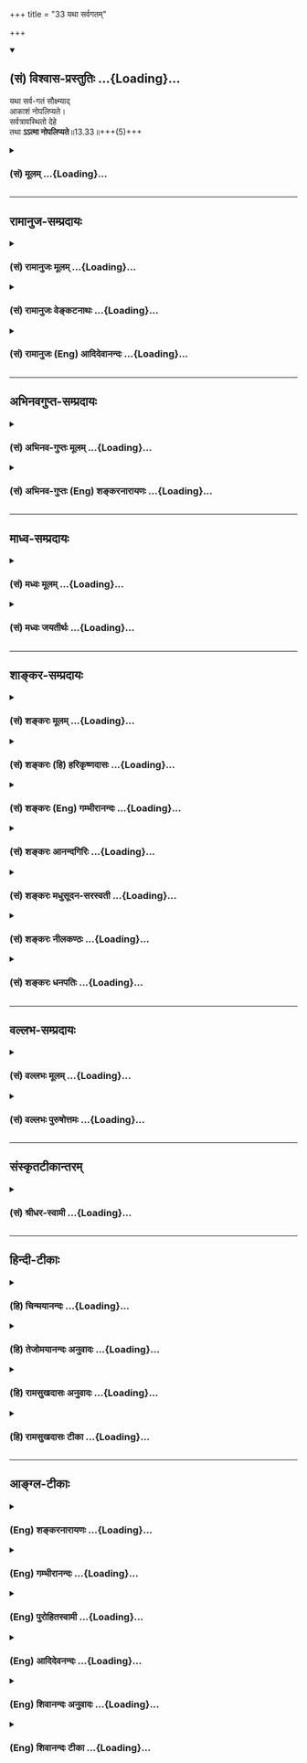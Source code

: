 +++
title = "33 यथा सर्वगतम्"

+++
<div class="js_include" newlevelforh1="2" title="(सं) विश्वास-प्रस्तुतिः" unfilled url="/mahAbhAratam/shlokashaH/06-bhIShma-parva/03-bhagavad-gItA-parva/saMskRtam/vishvAsa-prastutiH/13_xetra-xetrajna-yogaH/33_yathA_sarvagatam.md">
<details open><summary><h2>(सं) विश्वास-प्रस्तुतिः ...{Loading}...</h2></summary>

यथा सर्व-गतं सौक्ष्म्याद्  
आकाशं नोपलिप्यते।  
सर्वत्रावस्थितो देहे  
तथा **ऽऽत्मा नोपलिप्यते**॥13.33॥+++(5)+++
</details>
</div>
<div class="js_include collapsed" newlevelforh1="3" title="(सं) मूलम्" unfilled url="/mahAbhAratam/shlokashaH/06-bhIShma-parva/03-bhagavad-gItA-parva/saMskRtam/mUlam/13_xetra-xetrajna-yogaH/33_yathA_sarvagatam.md">
<details><summary><h3>(सं) मूलम् ...{Loading}...</h3></summary>

यथा सर्वगतं सौक्ष्म्यादाकाशं नोपलिप्यते।  
सर्वत्रावस्थितो देहे तथाऽऽत्मा नोपलिप्यते।।13.33।।
</details>
</div>


_________________
## रामानुज-सम्प्रदायः
<div class="js_include collapsed" newlevelforh1="3" title="(सं) रामानुजः मूलम्" unfilled url="/mahAbhAratam/shlokashaH/06-bhIShma-parva/03-bhagavad-gItA-parva/saMskRtam/rAmAnujaH/mUlam/13_xetra-xetrajna-yogaH/33_yathA_sarvagatam.md">
<details><summary><h3>(सं) रामानुजः मूलम् ...{Loading}...</h3></summary>

।।13.32।। यथा **आकाशं सर्वगतम्** अपि सर्वैः वस्तुभिः संयुक्तम् अपि
**सौक्ष्म्यात्** सर्ववस्तुस्वभावैः **न लिप्यते;** **तथा आत्मा**
अतिसौक्ष्म्यात् **सर्वत्र** देवमनुष्यादौ **देहे अवस्थितः** अति
तत्तद्देहस्वमावैः **न लिप्यते।**

</details>
</div>
<div class="js_include collapsed" newlevelforh1="3" title="(सं) रामानुजः वेङ्कटनाथः" unfilled url="/mahAbhAratam/shlokashaH/06-bhIShma-parva/03-bhagavad-gItA-parva/saMskRtam/rAmAnujaH/venkaTanAthaH/13_xetra-xetrajna-yogaH/33_yathA_sarvagatam.md">
<details><summary><h3>(सं) रामानुजः वेङ्कटनाथः ...{Loading}...</h3></summary>

  
  
।।13.33।। न करोति इत्युक्तमकर्तृत्वं तु पूर्वत्रोत्तरत्र च
विशोधितस्वरूपम्शरीरस्थोऽपि न लिप्यते \[13।32\] इत्यस्मिन् साध्यांशे
रुमागतकाष्ठादिन्यायशङ्का अनन्तरश्लोकेन परिह्रियत इत्याह --
यद्यपीति। संसर्गजा दोषगुणा भवन्ति शुष्काणार्द्रं दह्यते मित्रभावात्। इति
हि प्रसिद्धमिति भावः। यं प्राप्यातिपवित्राणि वस्त्राण्याभरणानि च।
अशुचित्वं क्षणाद्यान्ति किमन्यदशुचिस्ततः इति न्यायाद्देहेन
क्षणमात्रयोगेऽपि वस्त्रादय उपहन्यन्ते किं पुनरनादिसंयुक्तः
इत्यभिप्रायेणाह -- नित्यसंयुक्त इति। संसर्गस्य संसर्गिणि
संसर्ग्यन्तरस्वभावापादकत्वमनियतमिति व्यभिचारोपपादनार्थोयथा सर्वगतम्
इत्यनुवाद इति ज्ञापनायोभयत्र अपिशब्दोपादानम्।
सर्वगतत्वानुवादःशरीरस्थोऽपि इति शङ्कोत्थापक इति च भावः। सर्वैर्वस्तुभिः
संयुक्तमपीति -- सर्वगतशब्देन परस्परविरुद्धानन्तस्वभावलेपप्रसङ्गोऽभिप्रेत
इति भावः। यथा आकाशो भूतान्तरेभ्यः सूक्ष्मः; तथा आकाशादपि
सूक्ष्मतरोऽयमिति ज्ञापनार्थमुक्तंअतिसौक्ष्म्यादिति। तथेत्यनेन
हेतुरप्यतिदिश्यत इति भावः। केचित्पदार्थाः कैश्चित्संसर्गे
तत्स्वभावलेपरहिता अपि ततोऽन्यैः कैश्चित्संसर्गे तत्स्वभावलेपवन्तो
दृश्यन्ते यथा कार्पासादावञ्जनादिवासनयाऽपि न श्यामतादियोगः;
लाक्षारसवासनया त्वरुणता दृष्टा तथेहापि सम्भवतीति शङ्काव्युदासाय
दृष्टान्तदार्ष्टान्तिकयोः सर्वशब्दः।  
  

</details>
</div>
<div class="js_include collapsed" newlevelforh1="3" title="(सं) रामानुजः (Eng) आदिदेवानन्दः" unfilled url="/mahAbhAratam/shlokashaH/06-bhIShma-parva/03-bhagavad-gItA-parva/saMskRtam/rAmAnujaH/english/AdidevAnandaH/13_xetra-xetrajna-yogaH/33_yathA_sarvagatam.md">
<details><summary><h3>(सं) रामानुजः (Eng) आदिदेवानन्दः ...{Loading}...</h3></summary>

13.33 As the 'all-pervading ether,' though in contact with all substances, is 'not tainted' by the alities of all these substances, as it is 'subtle' - even so the self, though 'present in all the bodies,'
everywhere, namely, in divinities, men etc., is not contaminated by these bodies by reason of Its extreme subtleness.

</details>
</div>


_________________
## अभिनवगुप्त-सम्प्रदायः
<div class="js_include collapsed" newlevelforh1="3" title="(सं) अभिनव-गुप्तः मूलम्" unfilled url="/mahAbhAratam/shlokashaH/06-bhIShma-parva/03-bhagavad-gItA-parva/saMskRtam/abhinava-guptaH/mUlam/13_xetra-xetrajna-yogaH/33_yathA_sarvagatam.md">
<details><summary><h3>(सं) अभिनव-गुप्तः मूलम् ...{Loading}...</h3></summary>

।।13.31 -- 13.33।। यदि वा -- यदेत्यादि नोपलिप्यत इत्यन्तम्।
विस्तीर्णत्वेन सर्वव्याप्त्या यदा भूतानां पृथक्तां भिन्नताम् +++(S
चित्रताम्)+++ आत्मन्येव पश्यति; आत्मन एव च उदितां तां मन्यते; तदापि
सर्वकर्तृत्त्वात् न लेपभाक् यतः असौ परमात्मैव शरीरस्थोऽपि न लिप्यते
आकाशवत्।

</details>
</div>
<div class="js_include collapsed" newlevelforh1="3" title="(सं) अभिनव-गुप्तः (Eng) शङ्करनारायणः" unfilled url="/mahAbhAratam/shlokashaH/06-bhIShma-parva/03-bhagavad-gItA-parva/saMskRtam/abhinava-guptaH/english/shankaranArAyaNaH/13_xetra-xetrajna-yogaH/33_yathA_sarvagatam.md">
<details><summary><h3>(सं) अभिनव-गुप्तः (Eng) शङ्करनारायणः ...{Loading}...</h3></summary>

13.33 See Comment under 13.34

</details>
</div>


_________________
## माध्व-सम्प्रदायः
<div class="js_include collapsed" newlevelforh1="3" title="(सं) मध्वः मूलम्" unfilled url="/mahAbhAratam/shlokashaH/06-bhIShma-parva/03-bhagavad-gItA-parva/saMskRtam/madhvaH/mUlam/13_xetra-xetrajna-yogaH/33_yathA_sarvagatam.md">
<details><summary><h3>(सं) मध्वः मूलम् ...{Loading}...</h3></summary>

।।13.33।। Sri Madhvacharya did not comment on this sloka.,

</details>
</div>
<div class="js_include collapsed" newlevelforh1="3" title="(सं) मध्वः जयतीर्थः" unfilled url="/mahAbhAratam/shlokashaH/06-bhIShma-parva/03-bhagavad-gItA-parva/saMskRtam/madhvaH/jayatIrthaH/13_xetra-xetrajna-yogaH/33_yathA_sarvagatam.md">
<details><summary><h3>(सं) मध्वः जयतीर्थः ...{Loading}...</h3></summary>

।।13.33।। Sri Jayatirtha did not comment on this sloka.  
  

</details>
</div>


_________________
## शाङ्कर-सम्प्रदायः
<div class="js_include collapsed" newlevelforh1="3" title="(सं) शङ्करः मूलम्" unfilled url="/mahAbhAratam/shlokashaH/06-bhIShma-parva/03-bhagavad-gItA-parva/saMskRtam/shankaraH/mUlam/13_xetra-xetrajna-yogaH/33_yathA_sarvagatam.md">
<details><summary><h3>(सं) शङ्करः मूलम् ...{Loading}...</h3></summary>

।।13.33।। --,**यथा सर्वगतं** व्यापि अपि सत् **सौक्ष्म्यात्**
सूक्ष्मभावात् **आकाशं** खं न **उपलिप्यते** न संबध्यते; **सर्वत्र
अवस्थितः देहे तथा आत्मा,**न उपलिप्यते**।। किञ्च --,**

</details>
</div>
<div class="js_include collapsed" newlevelforh1="3" title="(सं) शङ्करः (हि) हरिकृष्णदासः" unfilled url="/mahAbhAratam/shlokashaH/06-bhIShma-parva/03-bhagavad-gItA-parva/saMskRtam/shankaraH/hindI/harikRShNadAsaH/13_xetra-xetrajna-yogaH/33_yathA_sarvagatam.md">
<details><summary><h3>(सं) शङ्करः (हि) हरिकृष्णदासः ...{Loading}...</h3></summary>

।।13.33।। परमात्मा किसीकी भाँति न करता है और न लिप्त होता है इसपर यहाँ
दृष्टान्त कहते हैं --, जैसे आकाश; सर्वत्र व्याप्त हुआ भी सूक्ष्म होनेके
कारण लिप्त नहीं होता -- सम्बन्धयुक्त नहीं होता; वैसे ही आत्मा भी शरीरमें
सर्वत्र स्थित रहता हुआ भी ( उसके गुणदोषोंसे ) लिप्त नहीं होता।

</details>
</div>
<div class="js_include collapsed" newlevelforh1="3" title="(सं) शङ्करः (Eng) गम्भीरानन्दः" unfilled url="/mahAbhAratam/shlokashaH/06-bhIShma-parva/03-bhagavad-gItA-parva/saMskRtam/shankaraH/english/gambhIrAnandaH/13_xetra-xetrajna-yogaH/33_yathA_sarvagatam.md">
<details><summary><h3>(सं) शङ्करः (Eng) गम्भीरानन्दः ...{Loading}...</h3></summary>

13.33 Yatha, as; sarva-gatam, the all-pervading; akasam, space;-though
pervasive, still, na upalipyate, is not defiled, does not come into
contact; saukmyat, because of its subtlety; tatha, similarly; atma, the
Self; avasthitah, present, sarvatra, everywhere; dehe, in the body; na,
is not; upalipyate, defiled. Further,

</details>
</div>
<div class="js_include collapsed" newlevelforh1="3" title="(सं) शङ्करः आनन्दगिरिः" unfilled url="/mahAbhAratam/shlokashaH/06-bhIShma-parva/03-bhagavad-gItA-parva/saMskRtam/shankaraH/AnandagiriH/13_xetra-xetrajna-yogaH/33_yathA_sarvagatam.md">
<details><summary><h3>(सं) शङ्करः आनन्दगिरिः ...{Loading}...</h3></summary>

।।13.32।। सूक्ष्मभावात् अप्रतिहतस्वभावत्वादित्यर्थः। न संबध्यते
पङ्कादिभिरिति शेषः।

</details>
</div>
<div class="js_include collapsed" newlevelforh1="3" title="(सं) शङ्करः मधुसूदन-सरस्वती" unfilled url="/mahAbhAratam/shlokashaH/06-bhIShma-parva/03-bhagavad-gItA-parva/saMskRtam/shankaraH/madhusUdana-sarasvatI/13_xetra-xetrajna-yogaH/33_yathA_sarvagatam.md">
<details><summary><h3>(सं) शङ्करः मधुसूदन-सरस्वती ...{Loading}...</h3></summary>

।।13.33।। शरीरस्थोपि तत्कर्मणा न लिप्यते स्वयमसङ्गत्वादित्यत्र
दृष्टान्तमाह -- यथेति। सौक्ष्म्यादसङ्गस्वभावत्वात् आकाशं सर्वगतमपि
नोपलिप्यते पङ्कादिभिर्यथेति दृष्टान्तार्थः। स्पष्टमितरत्।

</details>
</div>
<div class="js_include collapsed" newlevelforh1="3" title="(सं) शङ्करः नीलकण्ठः" unfilled url="/mahAbhAratam/shlokashaH/06-bhIShma-parva/03-bhagavad-gItA-parva/saMskRtam/shankaraH/nIlakaNThaH/13_xetra-xetrajna-yogaH/33_yathA_sarvagatam.md">
<details><summary><h3>(सं) शङ्करः नीलकण्ठः ...{Loading}...</h3></summary>

।।13.33।। निर्गुणत्वान्न करोतीति सिद्धम्। असङ्गत्वान्नोपलिप्यत इत्याह --
**यथेति।** यथा आकाशो धूमादिना न लिप्यते सौक्ष्म्यादसङ्गस्वभावत्वात्।
एवमात्मा पुण्यपापादिना नोपलिप्यत इत्यर्थः।

</details>
</div>
<div class="js_include collapsed" newlevelforh1="3" title="(सं) शङ्करः धनपतिः" unfilled url="/mahAbhAratam/shlokashaH/06-bhIShma-parva/03-bhagavad-gItA-parva/saMskRtam/shankaraH/dhanapatiH/13_xetra-xetrajna-yogaH/33_yathA_sarvagatam.md">
<details><summary><h3>(सं) शङ्करः धनपतिः ...{Loading}...</h3></summary>

।।13.33।। कर्तृत्वाभावान्न लिप्यत इत्युक्तं तत्र दृष्टान्तमाह -- यथेति।
सर्वत्र देहादौ गतं स्थितमप्याकाशं खं यथा सौक्ष्भ्यात्
सूक्ष्मत्वादसङ्गस्वभावत्वात् देहादिगतकर्तृत्वादिभिर्न लिप्यते न संबध्यते
तथा सर्वत्र सर्वस्मिन्नवस्थितः आत्मा देहे देहधर्मैर्न लिप्यत इत्यर्थः।

</details>
</div>


_________________
## वल्लभ-सम्प्रदायः
<div class="js_include collapsed" newlevelforh1="3" title="(सं) वल्लभः मूलम्" unfilled url="/mahAbhAratam/shlokashaH/06-bhIShma-parva/03-bhagavad-gItA-parva/saMskRtam/vallabhaH/mUlam/13_xetra-xetrajna-yogaH/33_yathA_sarvagatam.md">
<details><summary><h3>(सं) वल्लभः मूलम् ...{Loading}...</h3></summary>

।।13.33।। यद्यपि निर्गुणत्वान्न करोति तथापि नित्यसंयुक्तैर्देहस्वभावैः
कथं न लिप्यते इत्यत्राह दृष्टान्तेन -- यथा सर्वगतमिति।
आकाशवत्सर्वाश्रयव्यापी सौक्ष्म्यादणुत्वाद्धेतोः जीवः आत्माऽपि तथा
नोपलिप्यते सर्वाश्रयव्यापित्वं तु व्यापिचैतन्यगुणादेव युज्यते
चन्दनादिवदिति।

</details>
</div>
<div class="js_include collapsed" newlevelforh1="3" title="(सं) वल्लभः पुरुषोत्तमः" unfilled url="/mahAbhAratam/shlokashaH/06-bhIShma-parva/03-bhagavad-gItA-parva/saMskRtam/vallabhaH/puruShottamaH/13_xetra-xetrajna-yogaH/33_yathA_sarvagatam.md">
<details><summary><h3>(सं) वल्लभः पुरुषोत्तमः ...{Loading}...</h3></summary>

  
  
।।13.33।। एतदर्थं दृष्टान्तमाह -- यथेति। यथा सर्वगतं सर्वत्र
जडजीवान्तर्गतमाकाशं सौक्ष्म्यात् स्वरूपाभावात् सङ्गरहितं तेन सह
नोपलिप्यते; तथा सर्वत्र उच्चनीचोऽपि देहावस्थितोऽप्यात्मा न लिप्यते।  
  

</details>
</div>


_________________
## संस्कृतटीकान्तरम्
<div class="js_include collapsed" newlevelforh1="3" title="(सं) श्रीधर-स्वामी" unfilled url="/mahAbhAratam/shlokashaH/06-bhIShma-parva/03-bhagavad-gItA-parva/saMskRtam/shrIdhara-svAmI/13_xetra-xetrajna-yogaH/33_yathA_sarvagatam.md">
<details><summary><h3>(सं) श्रीधर-स्वामी ...{Loading}...</h3></summary>

।।13.33।। तत्र दृष्टान्तमाह **-- यथेति।** यथा सर्वत्र पङ्कादिष्वपि
स्थितमाकाशं सौक्ष्यादसङ्गत्वात्पङ्कादिभिर्नोपलिप्यते तथा सर्वत्र उत्तमे
मध्यमेऽधमे वा देहेऽवस्थितोऽप्यात्मा नोपलिप्यते। दैहिकैर्गुणदोषैर्न
युज्यत इत्यर्थः।

</details>
</div>


_________________
## हिन्दी-टीकाः
<div class="js_include collapsed" newlevelforh1="3" title="(हि) चिन्मयानन्दः" unfilled url="/mahAbhAratam/shlokashaH/06-bhIShma-parva/03-bhagavad-gItA-parva/hindI/chinmayAnandaH/13_xetra-xetrajna-yogaH/33_yathA_sarvagatam.md">
<details><summary><h3>(हि) चिन्मयानन्दः ...{Loading}...</h3></summary>

।।13.33।। यहाँ प्रकृति और पुरुष के सम्बन्ध को दर्शाने के लिए आकाश का
दृष्टान्त दिया गया है। अवकाशात् आकाश; अर्थात् जो वस्तुओं को रहने के लिए
स्थान प्रदान करे वह आकाश है। पंचमहाभूतों में यह सूक्ष्मतम है; और इस कारण
से सर्वगत है। सूक्ष्म आकाश उसमें स्थित सभी स्थूल वस्तुओं को व्याप्त किये
हुए है; किन्तु उनमें से कोई भी वस्तु उसे मर्यादित या अपने दोष से लिप्त
नहीं कर सकती। परमात्मा आकाश का भी कारण होने से उससे भी सूक्ष्मतर और उसे
व्याप्त किये हुए है। वह सबको व्याप्ता है; परन्तु उसे कोई व्याप नहीं
सकता। अत वह परमात्मा देह में स्थित होकर भी उससे लिप्त नहीं
होता। स्वप्नावस्था के हत्यारे के हाथ जागृत पुरुष को रक्तरञ्जित नहीं कर
सकते। प्रेत के रक्तरञ्जित वस्त्र स्तम्भ पर अपने चिन्ह नहीं छोड़ सकते।
मृगमारीचिका से रेत गीली नहीं हो जाती। ये सब उदाहरण भ्रम और अध्यास के
हैं। यह जगत् परम सत्य के अज्ञान से प्रक्षेपित होने के कारण किसी भी
प्रकार से परमात्मा को दूषित नहीं कर सकता। तब; इस आत्मा का देह में क्या
कार्य है सुनो

</details>
</div>
<div class="js_include collapsed" newlevelforh1="3" title="(हि) तेजोमयानन्दः अनुवादः" unfilled url="/mahAbhAratam/shlokashaH/06-bhIShma-parva/03-bhagavad-gItA-parva/hindI/tejomayAnandaH/anuvAdaH/13_xetra-xetrajna-yogaH/33_yathA_sarvagatam.md">
<details><summary><h3>(हि) तेजोमयानन्दः अनुवादः ...{Loading}...</h3></summary>

।।13.33।। जिस प्रकार सर्वगत आकाश सूक्ष्म होने के कारण लिप्त नहीं होता,
उसी प्रकार सर्वत्र देह में स्थित आत्मा लिप्त नहीं होता।।

</details>
</div>
<div class="js_include collapsed" newlevelforh1="3" title="(हि) रामसुखदासः अनुवादः" unfilled url="/mahAbhAratam/shlokashaH/06-bhIShma-parva/03-bhagavad-gItA-parva/hindI/rAmasukhadAsaH/anuvAdaH/13_xetra-xetrajna-yogaH/33_yathA_sarvagatam.md">
<details><summary><h3>(हि) रामसुखदासः अनुवादः ...{Loading}...</h3></summary>

।।13.33।। जैसे सब जगह व्याप्त आकाश अत्यन्त सूक्ष्म होनेसे कहीं भी लिप्त
नहीं होता, ऐसे ही सब जगह परिपूर्ण आत्मा किसी भी देहमें लिप्त नहीं होता।

</details>
</div>
<div class="js_include collapsed" newlevelforh1="3" title="(हि) रामसुखदासः टीका" unfilled url="/mahAbhAratam/shlokashaH/06-bhIShma-parva/03-bhagavad-gItA-parva/hindI/rAmasukhadAsaH/TIkA/13_xetra-xetrajna-yogaH/33_yathA_sarvagatam.md">
<details><summary><h3>(हि) रामसुखदासः टीका ...{Loading}...</h3></summary>

।।13.33।।***व्याख्या --***  \[पूर्वश्लोकमें भगवान्ने **न करोति**
पदोंसे पहले कर्तृत्वका और फिर **न लिप्यते** पदोंसे भोक्तृत्वका अभाव
बताया है। परन्तु उन दोनोंका विवेचन करते हुए इस श्लोकमें पहले भोक्तृत्वके
अभावकी बात बतायी है और आगेके श्लोकमें कर्तृत्वके अभावकी बात बतायेंगे।
अतः यहाँ ऐसा व्यतिक्रम रखनेमें भगवान्का क्या भाव है इसका उत्तर यह है कि
यद्यपि कर्तृत्वके बाद ही भोक्तृत्व होता है अर्थात् कर्म करनेके बाद ही उस
कर्मके फलका भोग होता है; तथापि मनुष्य जो कुछ भी करता है; पहले किसी
फल(सिद्धि) का उद्देश्य मनमें रखकर ही करता है। अतः मनमें पहले भोक्तृत्व
आता है; फिर उसके अनुसार काम करता है अर्थात् फिर कर्तृत्व आता है। इस
दृष्टिसे भगवान् यहाँ सबसे पहले भोक्तृत्वका निषेध करते हैं।
भोक्तृत्व(लिप्तता) का त्याग होनेपर कर्तृत्वका त्याग स्वतः हो जाता है
अर्थात् फलेच्छाका त्याग,होनेपर क्रिया करनेपर भी कर्तृत्व नहीं
होता। \]**यथा सर्वगतं सौक्ष्म्यादाकाशं नोपलिप्यते --** आकाशका कार्य वायु;
तेज; जल और पृथ्वी है। अतः आकाश अपने कार्य वायु आदि चारों भूतोंमें व्यापक
है; पर ये चारों आकाशमें व्यापक नहीं हैं; प्रत्युत व्याप्य हैं। ये चारों
आकाशके अन्तर्गत हैं; पर आकाश इन चारोंके अन्तर्गत नहीं है। इसका कारण यह
है कि आकाशकी अपेक्षा ये चारों स्थूल हैं और आकाश इनकी अपेक्षा सूक्ष्म है।
ये चारों सीमित हैं; सान्त हैं और आकाश असीम है; अनन्त है। इन चारों
भूतोंमें विकार होते हैं; पर आकाशमें विकार नहीं होता।**सर्वत्रावस्थितो
देहे तथात्मा नोपलिप्यते --** जैसे आकाश वायु आदि चारों भूतोंमें रहता हुआ
भी उनमें लिप्त नहीं होता; ऐसे ही सब जगह; सब शरीरोंमें रहनेवाला आत्मा
किसी भी शरीरमें लिप्त नहीं होता। आत्मा सबमें परिपूर्ण रहता हुआ भी
किसीमें घुलतामिलता नहीं। वह सदासर्वदा सर्वथा निर्लिप्त रहता है क्योंकि
आत्मा स्वयं नित्य; सर्वगत; स्थाणु; अचल; सनातन; अव्यक्त; अचिन्त्य और
अविकारी है (गीता 2। 24 25) तथा इस अविनाशी आत्मासे यह सम्पूर्ण संसार
व्याप्त है (गीता 2। 17)।***सम्बन्ध --***  पूर्वश्लोकमें भगवान्ने
आत्मामें भोक्तृत्वका अभाव बताया; अब आगेके श्लोकमें आत्मामें कर्तृत्वका
अभाव बताते हैं।

</details>
</div>


_________________
## आङ्ग्ल-टीकाः
<div class="js_include collapsed" newlevelforh1="3" title="(Eng) शङ्करनारायणः" unfilled url="/mahAbhAratam/shlokashaH/06-bhIShma-parva/03-bhagavad-gItA-parva/english/shankaranArAyaNaH/13_xetra-xetrajna-yogaH/33_yathA_sarvagatam.md">
<details><summary><h3>(Eng) शङ्करनारायणः ...{Loading}...</h3></summary>

13.33. Just as the all-pervading Ether is not stained because of its subtleness, in the same fashion the Self, abiding in the body everywhere, is not stained.

</details>
</div>
<div class="js_include collapsed" newlevelforh1="3" title="(Eng) गम्भीरानन्दः" unfilled url="/mahAbhAratam/shlokashaH/06-bhIShma-parva/03-bhagavad-gItA-parva/english/gambhIrAnandaH/13_xetra-xetrajna-yogaH/33_yathA_sarvagatam.md">
<details><summary><h3>(Eng) गम्भीरानन्दः ...{Loading}...</h3></summary>

13.33 As the all-pervading space is not defiled, because of its subtlety, similarly the Self, present everywhere in the body \[The singular number is used to denote a class, i.e. all bodies. See S.-Tr.\], is not defiled.

</details>
</div>
<div class="js_include collapsed" newlevelforh1="3" title="(Eng) पुरोहितस्वामी" unfilled url="/mahAbhAratam/shlokashaH/06-bhIShma-parva/03-bhagavad-gItA-parva/english/purohitasvAmI/13_xetra-xetrajna-yogaH/33_yathA_sarvagatam.md">
<details><summary><h3>(Eng) पुरोहितस्वामी ...{Loading}...</h3></summary>

13.33 As space, though present everywhere, remains by reason of its subtlety unaffected, so the Self, though present in all forms, retains its purity unalloyed.

</details>
</div>
<div class="js_include collapsed" newlevelforh1="3" title="(Eng) आदिदेवनन्दः" unfilled url="/mahAbhAratam/shlokashaH/06-bhIShma-parva/03-bhagavad-gItA-parva/english/AdidevanandaH/13_xetra-xetrajna-yogaH/33_yathA_sarvagatam.md">
<details><summary><h3>(Eng) आदिदेवनन्दः ...{Loading}...</h3></summary>

13.33 As the all-pervading etther is not tainted because of its subtlety, even so, the self abiding in the body everywhere, is not tainted.

</details>
</div>
<div class="js_include collapsed" newlevelforh1="3" title="(Eng) शिवानन्दः अनुवादः" unfilled url="/mahAbhAratam/shlokashaH/06-bhIShma-parva/03-bhagavad-gItA-parva/english/shivAnandaH/anuvAdaH/13_xetra-xetrajna-yogaH/33_yathA_sarvagatam.md">
<details><summary><h3>(Eng) शिवानन्दः अनुवादः ...{Loading}...</h3></summary>

13.33 As the all-pervading ether is not tainted, because of its subtlety, so the Self seated everywhere in the body is not tainted.

</details>
</div>
<div class="js_include collapsed" newlevelforh1="3" title="(Eng) शिवानन्दः टीका" unfilled url="/mahAbhAratam/shlokashaH/06-bhIShma-parva/03-bhagavad-gItA-parva/english/shivAnandaH/TIkA/13_xetra-xetrajna-yogaH/33_yathA_sarvagatam.md">
<details><summary><h3>(Eng) शिवानन्दः टीका ...{Loading}...</h3></summary>

13.33 यथा as; सर्वगतम् the allpervading; सौक्ष्म्यात् because of its subtlety; आकाशम् ether; न not; उपलिप्यते is tainted; सर्वत्र everywhere;
अवस्थितः seated; देहे in the body; तथा so; आत्मा the Self; न not;
उपलिप्यते is tainted.Commentary Ether pervades everything. All are immersed in it. There is no point whereunto ether does not penetrate and pervade and yet it is not tainted by anything. Even so the Self pervades the whole body and the whole world. Being subtler than the body the Self is never tainted by it or anything else. It is unattached and actionless. It has no parts or limbs. So virtuous and vicious actions cannot contaminate the Self. It is ever pure and stainless.

</details>
</div>
